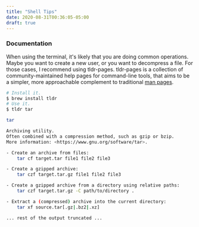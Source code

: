 ```yaml
---
title: "Shell Tips"
date: 2020-08-31T00:36:05-05:00
draft: true
---
```


### Documentation

When using the terminal, it's likely that you are doing common operations. Maybe
you want to create a new user, or you want to decompress a file. For those
cases, I recommend using tldr-pages. tldr-pages is a collection of
community-maintained help pages for command-line tools, that aims to be a
simpler, more approachable complement to traditional
[man pages](https://en.wikipedia.org/wiki/Man_page).

```sh
# Install it.
$ brew install tldr
# Use it.
$ tldr tar

tar

Archiving utility.
Often combined with a compression method, such as gzip or bzip.
More information: <https://www.gnu.org/software/tar>.

- Create an archive from files:
    tar cf target.tar file1 file2 file3

- Create a gzipped archive:
    tar czf target.tar.gz file1 file2 file3

- Create a gzipped archive from a directory using relative paths:
    tar czf target.tar.gz -C path/to/directory .

- Extract a (compressed) archive into the current directory:
    tar xf source.tar[.gz|.bz2|.xz]

... rest of the output truncated ...
```
